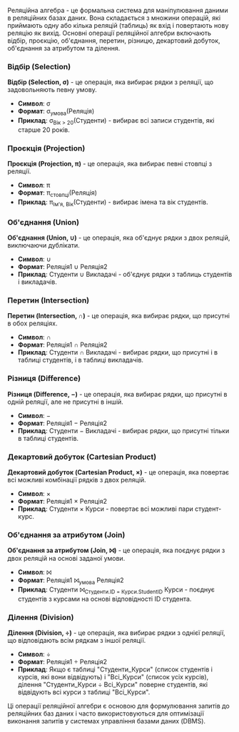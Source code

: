 
Реляційна алгебра - це формальна система для маніпулювання даними в реляційних базах даних. Вона складається з множини операцій, які приймають одну або кілька реляцій (таблиць) як вхід і повертають нову реляцію як вихід. Основні операції реляційної алгебри включають відбір, проєкцію, об'єднання, перетин, різницю, декартовий добуток, об'єднання за атрибутом та ділення.

### Відбір (Selection)

**Відбір (Selection, σ)** - це операція, яка вибирає рядки з реляції, що задовольняють певну умову.

- **Символ**: σ
- **Формат**: σ<sub>умова</sub>(Реляція)
- **Приклад**: σ<sub>Вік > 20</sub>(Студенти) - вибирає всі записи студентів, які старше 20 років.

### Проєкція (Projection)

**Проєкція (Projection, π)** - це операція, яка вибирає певні стовпці з реляції.

- **Символ**: π
- **Формат**: π<sub>стовпці</sub>(Реляція)
- **Приклад**: π<sub>Ім'я, Вік</sub>(Студенти) - вибирає імена та вік студентів.

### Об'єднання (Union)

**Об'єднання (Union, ∪)** - це операція, яка об'єднує рядки з двох реляцій, виключаючи дублікати.

- **Символ**: ∪
- **Формат**: Реляція1 ∪ Реляція2
- **Приклад**: Студенти ∪ Викладачі - об'єднує рядки з таблиць студентів і викладачів.

### Перетин (Intersection)

**Перетин (Intersection, ∩)** - це операція, яка вибирає рядки, що присутні в обох реляціях.

- **Символ**: ∩
- **Формат**: Реляція1 ∩ Реляція2
- **Приклад**: Студенти ∩ Викладачі - вибирає рядки, що присутні і в таблиці студентів, і в таблиці викладачів.

### Різниця (Difference)

**Різниця (Difference, −)** - це операція, яка вибирає рядки, що присутні в одній реляції, але не присутні в іншій.

- **Символ**: −
- **Формат**: Реляція1 − Реляція2
- **Приклад**: Студенти − Викладачі - вибирає рядки, що присутні тільки в таблиці студентів.

### Декартовий добуток (Cartesian Product)

**Декартовий добуток (Cartesian Product, ×)** - це операція, яка повертає всі можливі комбінації рядків з двох реляцій.

- **Символ**: ×
- **Формат**: Реляція1 × Реляція2
- **Приклад**: Студенти × Курси - повертає всі можливі пари студент-курс.

### Об'єднання за атрибутом (Join)

**Об'єднання за атрибутом (Join, ⨝)** - це операція, яка поєднує рядки з двох реляцій на основі заданої умови.

- **Символ**: ⨝
- **Формат**: Реляція1 ⨝<sub>умова</sub> Реляція2
- **Приклад**: Студенти ⨝<sub>Студенти.ID = Курси.StudentID</sub> Курси - поєднує студентів з курсами на основі відповідності ID студента.

### Ділення (Division)

**Ділення (Division, ÷)** - це операція, яка вибирає рядки з однієї реляції, що відповідають всім рядкам з іншої реляції.

- **Символ**: ÷
- **Формат**: Реляція1 ÷ Реляція2
- **Приклад**: Якщо є таблиці "Студенти_Курси" (список студентів і курсів, які вони відвідують) і "Всі_Курси" (список усіх курсів), ділення "Студенти_Курси ÷ Всі_Курси" поверне студентів, які відвідують всі курси з таблиці "Всі_Курси".

Ці операції реляційної алгебри є основою для формулювання запитів до реляційних баз даних і часто використовуються для оптимізації виконання запитів у системах управління базами даних (DBMS).
